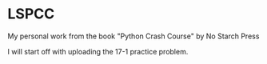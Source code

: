 # LSPCC
My personal work from the book "Python Crash Course" by No Starch Press

I will start off with uploading the 17-1 practice problem.
